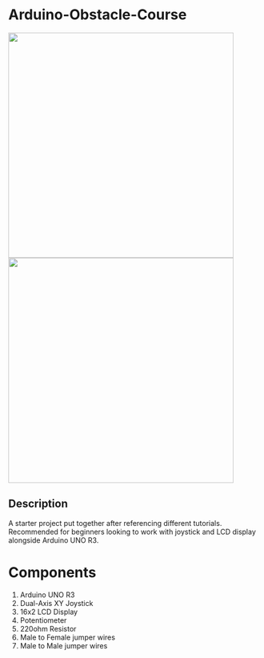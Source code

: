 # Arduino-Obstacle-Course
<p float="left">
  <img src="https://github.com/user-attachments/assets/77e2cfea-1feb-44e8-bc03-cdaf3afdae1a" height="450" />
  <img src="https://github.com/user-attachments/assets/9e7cf820-0b6e-49ac-929d-407303df5166" height="450" /> 
</p>

## Description
A starter project put together after referencing different tutorials.
Recommended for beginners looking to work with joystick and LCD display alongside Arduino UNO R3.

# Components
1. Arduino UNO R3
2. Dual-Axis XY Joystick
3. 16x2 LCD Display
4. Potentiometer
5. 220ohm Resistor
6. Male to Female jumper wires
7. Male to Male jumper wires

